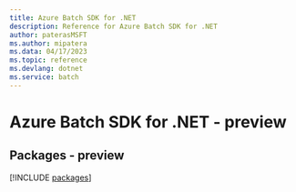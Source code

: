 ```yaml
---
title: Azure Batch SDK for .NET
description: Reference for Azure Batch SDK for .NET
author: paterasMSFT
ms.author: mipatera
ms.data: 04/17/2023
ms.topic: reference
ms.devlang: dotnet
ms.service: batch
---
```

# Azure Batch SDK for .NET - preview
## Packages - preview
[!INCLUDE [packages](batch-index.md)]